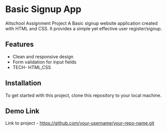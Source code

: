 # Basic Signup App
Altschool Assignment Project
A Basic signup website application created with HTML and CSS. It provides a simple yet effective user  register/signup.

## Features
- Clean and responsive design
- Form validation for input fields
- TECH- HTML,CSS

## Installation
To get started with this project, clone this repository to your local machine.

## Demo Link
Link to project - https://github.com/your-username/your-repo-name.git
